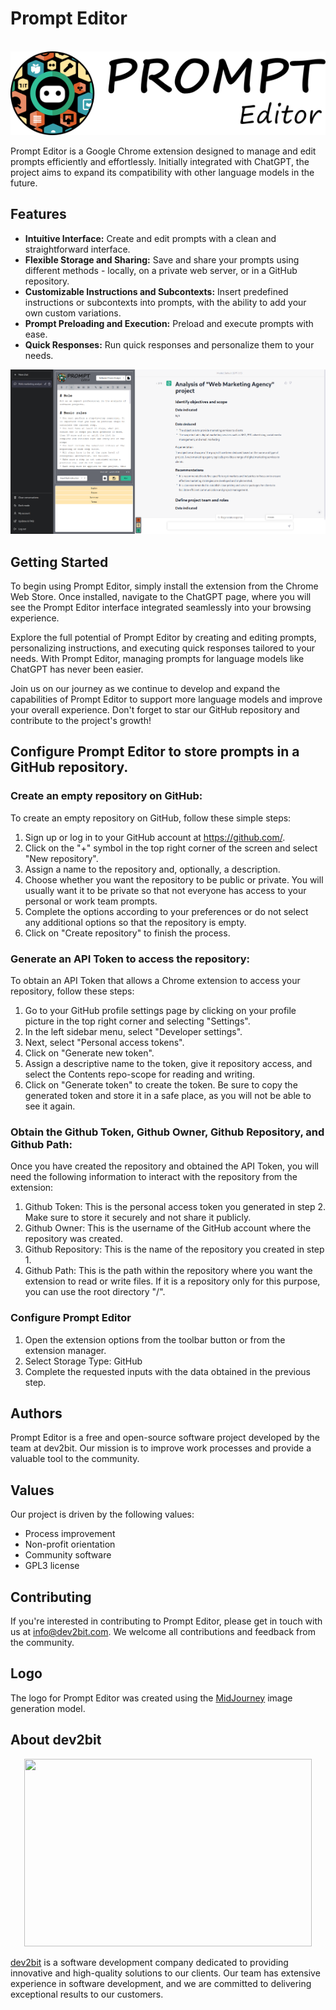 # Prompt Editor

<p align="center">
  <br/>
  <img src="https://raw.githubusercontent.com/dev2bit/prompt-editor/master/assets/img/logo.png">
  <br/>
</p>

Prompt Editor is a Google Chrome extension designed to manage and edit prompts efficiently and effortlessly. Initially integrated with ChatGPT, the project aims to expand its compatibility with other language models in the future.

## Features
* **Intuitive Interface:** Create and edit prompts with a clean and straightforward interface.
* **Flexible Storage and Sharing:** Save and share your prompts using different methods - locally, on a private web server, or in a GitHub repository.
* **Customizable Instructions and Subcontexts:** Insert predefined instructions or subcontexts into prompts, with the ability to add your own custom variations.
* **Prompt Preloading and Execution:** Preload and execute prompts with ease.
* **Quick Responses:** Run quick responses and personalize them to your needs.

![Prompt Editor Capture](https://raw.githubusercontent.com/dev2bit/prompt-editor/master/assets/img/capture.png)

## Getting Started
To begin using Prompt Editor, simply install the extension from the Chrome Web Store. Once installed, navigate to the ChatGPT page, where you will see the Prompt Editor interface integrated seamlessly into your browsing experience.

Explore the full potential of Prompt Editor by creating and editing prompts, personalizing instructions, and executing quick responses tailored to your needs. With Prompt Editor, managing prompts for language models like ChatGPT has never been easier.

Join us on our journey as we continue to develop and expand the capabilities of Prompt Editor to support more language models and improve your overall experience. Don't forget to star our GitHub repository and contribute to the project's growth!


## Configure Prompt Editor to store prompts in a GitHub repository.

### Create an empty repository on GitHub:
To create an empty repository on GitHub, follow these simple steps:
1. Sign up or log in to your GitHub account at https://github.com/.
2. Click on the "+" symbol in the top right corner of the screen and select "New repository".
3. Assign a name to the repository and, optionally, a description.
4. Choose whether you want the repository to be public or private. You will usually want it to be private so that not everyone has access to your personal or work team prompts.
5. Complete the options according to your preferences or do not select any additional options so that the repository is empty.
6. Click on "Create repository" to finish the process.

### Generate an API Token to access the repository:
To obtain an API Token that allows a Chrome extension to access your repository, follow these steps:
1. Go to your GitHub profile settings page by clicking on your profile picture in the top right corner and selecting "Settings".
2. In the left sidebar menu, select "Developer settings".
3. Next, select "Personal access tokens".
4. Click on "Generate new token".
5. Assign a descriptive name to the token, give it repository access, and select the Contents repo-scope for reading and writing.
6. Click on "Generate token" to create the token. Be sure to copy the generated token and store it in a safe place, as you will not be able to see it again.

### Obtain the Github Token, Github Owner, Github Repository, and Github Path:
Once you have created the repository and obtained the API Token, you will need the following information to interact with the repository from the extension:
1. Github Token: This is the personal access token you generated in step 2. Make sure to store it securely and not share it publicly.
2. Github Owner: This is the username of the GitHub account where the repository was created.
3. Github Repository: This is the name of the repository you created in step 1.
4. Github Path: This is the path within the repository where you want the extension to read or write files. If it is a repository only for this purpose, you can use the root directory "/".

### Configure Prompt Editor
1. Open the extension options from the toolbar button or from the extension manager.
2. Select Storage Type: GitHub
3. Complete the requested inputs with the data obtained in the previous step.

## Authors

Prompt Editor is a free and open-source software project developed by the team at dev2bit. Our mission is to improve work processes and provide a valuable tool to the community.

## Values
Our project is driven by the following values:

* Process improvement
* Non-profit orientation
* Community software
* GPL3 license

## Contributing
If you're interested in contributing to Prompt Editor, please get in touch with us at info@dev2bit.com. We welcome all contributions and feedback from the community.

## Logo
The logo for Prompt Editor was created using the [MidJourney](https://www.midjourney.com/) image generation model.

## About dev2bit
<p align="center">
  <img width="460" height="300" src="https://dev2bit.com/wp-content/themes/lovecraft_child/assets/icons/dev2bit_monitor2.svg">
</p>

[dev2bit](https://dev2bit.com/) is a software development company dedicated to providing innovative and high-quality solutions to our clients. Our team has extensive experience in software development, and we are committed to delivering exceptional results to our customers.

